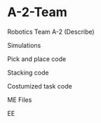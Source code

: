 # A-2-Team
Robotics Team A-2
(Describe)

Simulations

Pick and place code

Stacking code

Costumized task code

ME Files

EE
